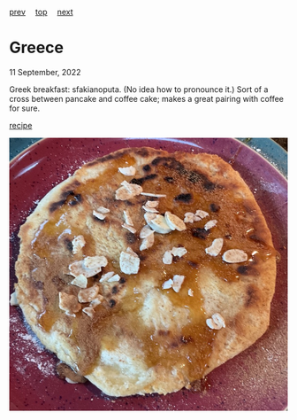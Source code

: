 [prev](ghana.md)&emsp;
[top](../index.md)&emsp;
[next](grenada.md)
# Greece
11 September, 2022


Greek breakfast: sfakianoputa. (No idea how to pronounce it.) Sort of
a cross between pancake and coffee cake; makes a great pairing with
coffee for sure.

[recipe](https://www.lemonandolives.com/sfakianopita-cretan-cheese-pie-nuts-honey/)

![breakfast](images/greece.jpeg)
